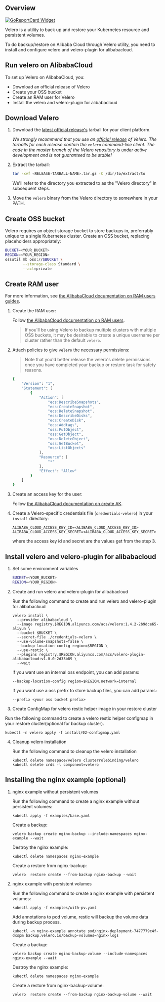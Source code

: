 ## Overview

[![GoReportCard Widget]][GoReportCardResult]

Velero is a utility to back up and restore your Kubernetes resource and persistent volumes.

To do backup/restore on Alibaba Cloud through Velero utility, you need to install and configure velero and velero-plugin for alibabacloud.

## Run velero on AlibabaCloud

To set up Velero on AlibabaCloud, you:

* Download an official release of Velero
* Create your OSS bucket
* Create an RAM user for Velero
* Install the velero and velero-plugin for alibabacloud

## Download Velero

1. Download the [latest official release's](https://github.com/heptio/velero/releases) tarball for your client platform.

    _We strongly recommend that you use an [official release](https://github.com/heptio/velero/releases) of
Velero. The tarballs for each release contain the `velero` command-line client. The code in the master branch
of the Velero repository is under active development and is not guaranteed to be stable!_

1. Extract the tarball:

    ```bash
    tar -xvf <RELEASE-TARBALL-NAME>.tar.gz -C /dir/to/extract/to 
    ```
    
    We'll refer to the directory you extracted to as the "Velero directory" in subsequent steps.

2. Move the `velero` binary from the Velero directory to somewhere in your PATH.

## Create OSS bucket

Velero requires an object storage bucket to store backups in, preferrably unique to a single Kubernetes cluster. Create an OSS bucket, replacing placeholders appropriately:

```bash
BUCKET=<YOUR_BUCKET>
REGION=<YOUR_REGION>
ossutil mb oss://$BUCKET \
        --storage-class Standard \
        --acl=private
```

## Create RAM user

For more information, see [the AlibabaCloud documentation on RAM users guides][14].

1. Create the RAM user:

    Follow [the AlibabaCloud documentation on RAM users][22].
    
    > If you'll be using Velero to backup multiple clusters with multiple OSS buckets, it may be desirable to create a unique username per cluster rather than the default `velero`.

2. Attach policies to give `velero` the necessary permissions:

    > Note that you'd better release the velero's delete permissions once you have completed your backup or restore task for safety reasons.

    ```bash
    {
        "Version": "1",
        "Statement": [
            {
                "Action": [
                    "ecs:DescribeSnapshots",
                    "ecs:CreateSnapshot",
                    "ecs:DeleteSnapshot",
                    "ecs:DescribeDisks",
                    "ecs:CreateDisk",
                    "ecs:Addtags",
                    "oss:PutObject",
                    "oss:GetObject",
                    "oss:DeleteObject",
                    "oss:GetBucket",
                    "oss:ListObjects"
                ],
                "Resource": [
                    "*"
                ],
                "Effect": "Allow"
            }
        ]
    }
    ```
3. Create an access key for the user:

    Follow [the AlibabaCloud documentation on create AK][24].

4. Create a Velero-specific credentials file (`credentials-velero`) in your `install` directory:

    ```
    ALIBABA_CLOUD_ACCESS_KEY_ID=<ALIBABA_CLOUD_ACCESS_KEY_ID>
    ALIBABA_CLOUD_ACCESS_KEY_SECRET=<ALIBABA_CLOUD_ACCESS_KEY_SECRET>
    ```

    where the access key id and secret are the values get from the step 3.
     
## Install velero and velero-plugin for alibabacloud

1. Set some environment variables

	```bash
	BUCKET=<YOUR_BUCKET>
	REGION=<YOUR_REGION>
	```
	
2. Create and run velero and velero-plugin for alibabacloud

	Run the following command to create and run velero and velero-plugin for alibabacloud
	
	```
	velero install \
      --provider alibabacloud \
      --image registry.$REGION.aliyuncs.com/acs/velero:1.4.2-2b9dce65-aliyun \
      --bucket $BUCKET \
      --secret-file ./credentials-velero \
      --use-volume-snapshots=false \
      --backup-location-config region=$REGION \
      --use-restic \
      --plugins registry.$REGION.aliyuncs.com/acs/velero-plugin-alibabacloud:v1.0.0-2d33b89 \
      --wait
	```

    If you want use an internal oss endpoint, you can add params:
    
    `--backup-location-config region=$REGION,network=internal`
    
    If you want use a oss prefix to store backup files, you can add params:
    
    `--prefix <your oss bucket prefix>`
	
3. Create ConfigMap for velero restic helper image in your restore cluster

  Run the following command to create a velero restic helper configmap in your restore cluster(optional for backup cluster).
  
  `kubectl -n velero apply -f install/02-configmap.yaml`

4. Cleanup velero installation

	Run the following command to cleanup the velero installation
	
	```
	kubectl delete namespace/velero clusterrolebinding/velero
	kubectl delete crds -l component=velero
	```
	
## Installing the nginx example (optional)

1. nginx example without persistent volumes

	Run the following command to create a nginx example without persistent volumes:
	
	`kubectl apply -f examples/base.yaml`
	
	Create a backup:
	
	`velero backup create nginx-backup --include-namespaces nginx-example --wait`
	
	Destroy the nginx example:
	
	`kubectl delete namespaces nginx-example`
	
	Create a restore from nginx-backup:
	
	`velero  restore create --from-backup nginx-backup --wait`

2. nginx example with persistent volumes

	Run the following command to create a nginx example with persistent volumes:

	```
	kubectl apply -f examples/with-pv.yaml
	```
	
	Add annotations to pod volume, restic will backup the volume data during backup process.
	
	```
    kubectl -n nginx-example annotate pod/nginx-deployment-7477779c4f-dxspm backup.velero.io/backup-volumes=nginx-logs
    ```
 
	Create a backup:
	
	`velero backup create nginx-backup-volume --include-namespaces nginx-example --wait`
	
	Destroy the nginx example:
	
	```
	kubectl delete namespaces nginx-example
	```
	
	Create a restore from nginx-backup-volume:
	
	`velero  restore create --from-backup nginx-backup-volume --wait`
	

[14]: https://www.alibabacloud.com/help/doc-detail/28645.htm
[22]: https://www.alibabacloud.com/help/doc-detail/93720.htm
[23]: https://www.alibabacloud.com/help/doc-detail/50452.htm
[24]: https://www.alibabacloud.com/help/doc-detail/53045.htm

[GoReportCard Widget]: https://goreportcard.com/badge/github.com/AliyunContainerService/velero-plugin
[GoReportCardResult]: https://goreportcard.com/report/github.com/AliyunContainerService/velero-plugin
